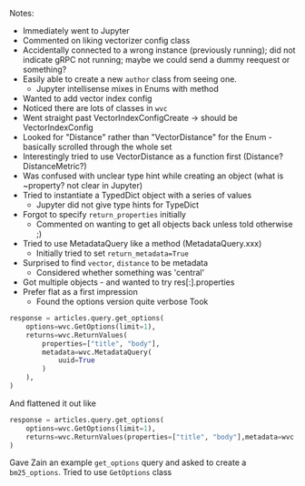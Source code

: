 Notes:

- Immediately went to Jupyter
- Commented on liking vectorizer config class
- Accidentally connected to a wrong instance (previously running); did not indicate gRPC not running; maybe we could send a dummy reequest or something?
- Easily able to create a new `author` class from seeing one.
  - Jupyter intellisense mixes in Enums with method
- Wanted to add vector index config
- Noticed there are lots of classes in `wvc`
- Went straight past VectorIndexConfigCreate -> should be VectorIndexConfig
- Looked for "Distance" rather than "VectorDistance" for the Enum - basically scrolled through the whole set
- Interestingly tried to use VectorDistance as a function first (Distance? DistanceMetric?)
- Was confused with unclear type hint while creating an object (what is ~property? not clear in Jupyter)
- Tried to instantiate a TypedDict object with a series of values
    - Jupyter did not give type hints for TypeDict
- Forgot to specify `return_properties` initially
    - Commented on wanting to get all objects back unless told otherwise ;)
- Tried to use MetadataQuery like a method (MetadataQuery.xxx)
    - Initially tried to set `return_metadata=True`
- Surprised to find `vector`, `distance` to be metadata 
    - Considered whether something was 'central' 
- Got multiple objects - and wanted to try res[:].properties
- Prefer flat as a first impression
    - Found the options version quite verbose 
Took 
```python
response = articles.query.get_options(
    options=wvc.GetOptions(limit=1),
    returns=wvc.ReturnValues(
        properties=["title", "body"],
        metadata=wvc.MetadataQuery(
            uuid=True
        )
    ),
)
```

And flattened it out like

```python
response = articles.query.get_options(
    options=wvc.GetOptions(limit=1),
    returns=wvc.ReturnValues(properties=["title", "body"],metadata=wvc.MetadataQuery(uuid=True)),
)
```

Gave Zain an example `get_options` query and asked to create a `bm25_options`. 
Tried to use `GetOptions` class
